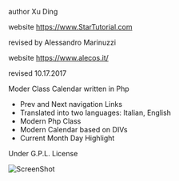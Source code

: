 
author  Xu Ding<br>

website https://www.StarTutorial.com<br>

revised by Alessandro Marinuzzi<br>

website https://www.alecos.it/<br>

revised 10.17.2017

Moder Class Calendar written in Php<br>

- Prev and Next navigation Links<br>
- Translated into two languages: Italian, English<br>
- Modern Php Class<br>
- Modern Calendar based on DIVs<br>
- Current Month Day Highlight<br>

Under G.P.L. License<br>

<img src="https://raw.githubusercontent.com/alecos71/modern-class-calendar/master/calendar.png" alt="ScreenShot" align="center">
